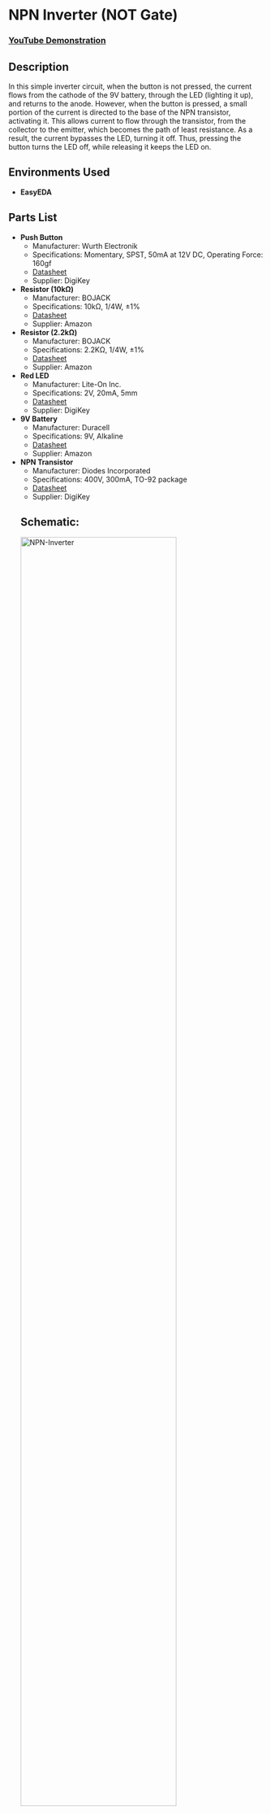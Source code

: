 <h1>NPN Inverter (NOT Gate)</h1>

 ### [YouTube Demonstration](https://youtu.be/7eJexJVCqJo)

<h2>Description</h2>
In this simple inverter circuit, when the button is not pressed, the current flows from the cathode of the 9V battery, through the LED (lighting it up), and returns to the anode. However, when the button is pressed, a small portion of the current is directed to the base of the NPN transistor, activating it. This allows current to flow through the transistor, from the collector to the emitter, which becomes the path of least resistance. As a result, the current bypasses the LED, turning it off. Thus, pressing the button turns the LED off, while releasing it keeps the LED on.
<br />


<h2>Environments Used </h2>

- <b>EasyEDA</b>

<h2>Parts List</h2>

<ul>
  <li><strong>Push Button</strong>
    <ul>
      <li>Manufacturer: Wurth Electronik</li>
      <li>Specifications: Momentary, SPST, 50mA at 12V DC, Operating Force: 160gf</li>
      <li><a href="https://www.digikey.com/en/products/detail/w%C3%BCrth-elektronik/430182043816/5209017" target="_blank">Datasheet</a></li>
      <li>Supplier: DigiKey</li>
    </ul>
  </li>
  <li><strong>Resistor (10kΩ)</strong>
    <ul>
      <li>Manufacturer: BOJACK</li>
      <li>Specifications: 10kΩ, 1/4W, ±1%</li>
      <li><a href="https://www.amazon.com/BOJACK-Values-Resistor-Resistors-Assortment/dp/B08FD1XVL6/ref" target="_blank">Datasheet</a></li>
      <li>Supplier: Amazon</li>
    </ul>
  </li>
  <li><strong>Resistor (2.2kΩ)</strong>
    <ul>
      <li>Manufacturer: BOJACK</li>
      <li>Specifications: 2.2KΩ, 1/4W, ±1%</li>
      <li><a href="https://www.amazon.com/BOJACK-Values-Resistor-Resistors-Assortment/dp/B08FD1XVL6/ref" target="_blank">Datasheet</a></li>
      <li>Supplier: Amazon</li>
    </ul>
  </li>
  <li><strong>Red LED</strong>
    <ul>
      <li>Manufacturer: Lite-On Inc.</li>
      <li>Specifications: 2V, 20mA, 5mm</li>
      <li><a href="https://www.digikey.com/en/products/detail/liteon/LTST-C281KRKT/3198723" target="_blank">Datasheet</a></li>
      <li>Supplier: DigiKey</li>
    </ul>
  </li>
  <li><strong>9V Battery</strong>
    <ul>
      <li>Manufacturer: Duracell</li>
      <li>Specifications: 9V, Alkaline</li>
      <li><a href="https://www.amazon.com/Duracell-Coppertop-Long-lasting-All-Purpose-Household/dp/B00000JHQG/ref" target="_blank">Datasheet</a></li>
      <li>Supplier: Amazon</li>
    </ul>
  </li>
  <li><strong>NPN Transistor</strong>
    <ul>
      <li>Manufacturer: Diodes Incorporated</li>
      <li>Specifications: 400V, 300mA, TO-92 package</li>
      <li><a href="https://www.mouser.com/ProductDetail/Diodes-Incorporated/ZTX458?qs=Ly%2FNF0nuwQ%252BDH7glPAJ3oQ%3D%3D&utm_source=octopart&utm_medium=aggregator&utm_campaign=522-ZTX458&utm_content=Diodes%20Incorporated" target="_blank">Datasheet</a></li>
      <li>Supplier: DigiKey</li>
    </ul>
  </li>

<h2>Schematic:</h2>

<img src="https://github.com/user-attachments/assets/d7ce8411-0446-4a3c-88c4-81addc21abd7" height="80%" width="80%" alt="NPN-Inverter"/>
<br />
<br />
